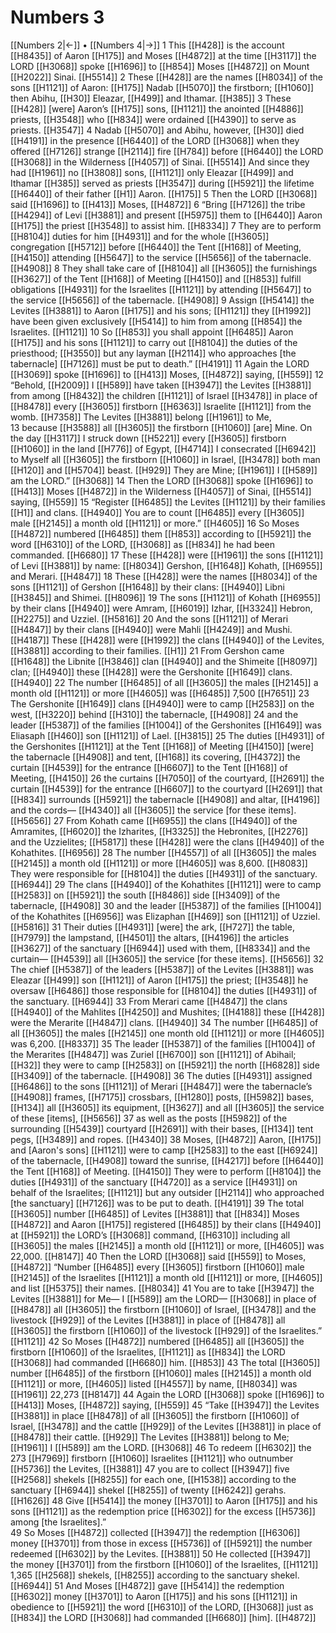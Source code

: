 # Numbers 3
[[Numbers 2|←]] • [[Numbers 4|→]]
1 This [[H428]] is the account [[H8435]] of Aaron [[H175]] and Moses [[H4872]] at the time [[H3117]] the LORD [[H3068]] spoke [[H1696]] to [[H854]] Moses [[H4872]] on Mount [[H2022]] Sinai. [[H5514]] 
2 These [[H428]] are the names [[H8034]] of the sons [[H1121]] of Aaron: [[H175]] Nadab [[H5070]] the firstborn; [[H1060]] then Abihu, [[H30]] Eleazar, [[H499]] and Ithamar. [[H385]] 
3 These [[H428]] [were] Aaron’s [[H175]] sons, [[H1121]] the anointed [[H4886]] priests, [[H3548]] who [[H834]] were ordained [[H4390]] to serve as priests. [[H3547]] 
4 Nadab [[H5070]] and Abihu, however, [[H30]] died [[H4191]] in the presence [[H6440]] of the LORD [[H3068]] when they offered [[H7126]] strange [[H2114]] fire [[H784]] before [[H6440]] the LORD [[H3068]] in the Wilderness [[H4057]] of Sinai. [[H5514]] And since they had [[H1961]] no [[H3808]] sons, [[H1121]] only Eleazar [[H499]] and Ithamar [[H385]] served as priests [[H3547]] during [[H5921]] the lifetime [[H6440]] of their father [[H1]] Aaron. [[H175]] 
5 Then the LORD [[H3068]] said [[H1696]] to [[H413]] Moses, [[H4872]] 
6 “Bring [[H7126]] the tribe [[H4294]] of Levi [[H3881]] and present [[H5975]] them to [[H6440]] Aaron [[H175]] the priest [[H3548]] to assist him. [[H8334]] 
7 They are to perform [[H8104]] duties for him [[H4931]] and for the whole [[H3605]] congregation [[H5712]] before [[H6440]] the Tent [[H168]] of Meeting, [[H4150]] attending [[H5647]] to the service [[H5656]] of the tabernacle. [[H4908]] 
8 They shall take care of [[H8104]] all [[H3605]] the furnishings [[H3627]] of the Tent [[H168]] of Meeting [[H4150]] and [[H853]] fulfill obligations [[H4931]] for the Israelites [[H1121]] by attending [[H5647]] to the service [[H5656]] of the tabernacle. [[H4908]] 
9 Assign [[H5414]] the Levites [[H3881]] to Aaron [[H175]] and his sons; [[H1121]] they [[H1992]] have been given exclusively [[H5414]] to him  from among [[H854]] the Israelites. [[H1121]] 
10 So [[H853]] you shall appoint [[H6485]] Aaron [[H175]] and his sons [[H1121]] to carry out [[H8104]] the duties of the priesthood; [[H3550]] but any layman [[H2114]] who approaches [the tabernacle] [[H7126]] must be put to death.” [[H4191]] 
11 Again the LORD [[H3069]] spoke [[H1696]] to [[H413]] Moses, [[H4872]] saying, [[H559]] 
12 “Behold, [[H2009]] I [[H589]] have taken [[H3947]] the Levites [[H3881]] from among [[H8432]] the children [[H1121]] of Israel [[H3478]] in place of [[H8478]] every [[H3605]] firstborn [[H6363]] Israelite [[H1121]] from the womb. [[H7358]] The Levites [[H3881]] belong [[H1961]] to Me,  
13 because [[H3588]] all [[H3605]] the firstborn [[H1060]] [are] Mine.  On the day [[H3117]] I struck down [[H5221]] every [[H3605]] firstborn [[H1060]] in the land [[H776]] of Egypt, [[H4714]] I consecrated [[H6942]] to Myself  all [[H3605]] the firstborn [[H1060]] in Israel, [[H3478]] both man [[H120]] and [[H5704]] beast. [[H929]] They are Mine; [[H1961]] I [[H589]] am the LORD.” [[H3068]] 
14 Then the LORD [[H3068]] spoke [[H1696]] to [[H413]] Moses [[H4872]] in the Wilderness [[H4057]] of Sinai, [[H5514]] saying, [[H559]] 
15 “Register [[H6485]] the Levites [[H1121]] by their families [[H1]] and clans. [[H4940]] You are to count [[H6485]] every [[H3605]] male [[H2145]] a month old [[H1121]] or more.” [[H4605]] 
16 So Moses [[H4872]] numbered [[H6485]] them [[H853]] according to [[H5921]] the word [[H6310]] of the LORD, [[H3068]] as [[H834]] he had been commanded. [[H6680]] 
17 These [[H428]] were [[H1961]] the sons [[H1121]] of Levi [[H3881]] by name: [[H8034]] Gershon, [[H1648]] Kohath, [[H6955]] and Merari. [[H4847]] 
18 These [[H428]] were the names [[H8034]] of the sons [[H1121]] of Gershon [[H1648]] by their clans: [[H4940]] Libni [[H3845]] and Shimei. [[H8096]] 
19 The sons [[H1121]] of Kohath [[H6955]] by their clans [[H4940]] were Amram, [[H6019]] Izhar, [[H3324]] Hebron, [[H2275]] and Uzziel. [[H5816]] 
20 And the sons [[H1121]] of Merari [[H4847]] by their clans [[H4940]] were Mahli [[H4249]] and Mushi. [[H4187]] These [[H428]] were [[H1992]] the clans [[H4940]] of the Levites, [[H3881]] according to their families. [[H1]] 
21 From Gershon came [[H1648]] the Libnite [[H3846]] clan [[H4940]] and the Shimeite [[H8097]] clan; [[H4940]] these [[H428]] were the Gershonite [[H1649]] clans. [[H4940]] 
22 The number [[H6485]] of all [[H3605]] the males [[H2145]] a month old [[H1121]] or more [[H4605]] was [[H6485]] 7,500 [[H7651]] 
23 The Gershonite [[H1649]] clans [[H4940]] were to camp [[H2583]] on the west, [[H3220]] behind [[H310]] the tabernacle, [[H4908]] 
24 and the leader [[H5387]] of the families [[H1004]] of the Gershonites [[H1649]] was Eliasaph [[H460]] son [[H1121]] of Lael. [[H3815]] 
25 The duties [[H4931]] of the Gershonites [[H1121]] at the Tent [[H168]] of Meeting [[H4150]] [were] the tabernacle [[H4908]] and tent, [[H168]] its covering, [[H4372]] the curtain [[H4539]] for the entrance [[H6607]] to the Tent [[H168]] of Meeting, [[H4150]] 
26 the curtains [[H7050]] of the courtyard, [[H2691]] the curtain [[H4539]] for the entrance [[H6607]] to the courtyard [[H2691]] that [[H834]] surrounds [[H5921]] the tabernacle [[H4908]] and altar, [[H4196]] and the cords— [[H4340]] all [[H3605]] the service [for these items]. [[H5656]] 
27 From Kohath came [[H6955]] the clans [[H4940]] of the Amramites, [[H6020]] the Izharites, [[H3325]] the Hebronites, [[H2276]] and the Uzzielites; [[H5817]] these [[H428]] were the clans [[H4940]] of the Kohathites. [[H6956]] 
28 The number [[H4557]] of all [[H3605]] the males [[H2145]] a month old [[H1121]] or more [[H4605]] was 8,600. [[H8083]] They were responsible for [[H8104]] the duties [[H4931]] of the sanctuary. [[H6944]] 
29 The clans [[H4940]] of the Kohathites [[H1121]] were to camp [[H2583]] on [[H5921]] the south [[H8486]] side [[H3409]] of the tabernacle, [[H4908]] 
30 and the leader [[H5387]] of the families [[H1004]] of the Kohathites [[H6956]] was Elizaphan [[H469]] son [[H1121]] of Uzziel. [[H5816]] 
31 Their duties [[H4931]] [were] the ark, [[H727]] the table, [[H7979]] the lampstand, [[H4501]] the altars, [[H4196]] the articles [[H3627]] of the sanctuary [[H6944]] used with them, [[H8334]] and the curtain— [[H4539]] all [[H3605]] the service [for these items]. [[H5656]] 
32 The chief [[H5387]] of the leaders [[H5387]] of the Levites [[H3881]] was Eleazar [[H499]] son [[H1121]] of Aaron [[H175]] the priest; [[H3548]] he oversaw [[H6486]] those responsible for [[H8104]] the duties [[H4931]] of the sanctuary. [[H6944]] 
33 From Merari came [[H4847]] the clans [[H4940]] of the Mahlites [[H4250]] and Mushites; [[H4188]] these [[H428]] were the Merarite [[H4847]] clans. [[H4940]] 
34 The number [[H6485]] of all [[H3605]] the males [[H2145]] one month old [[H1121]] or more [[H4605]] was 6,200. [[H8337]] 
35 The leader [[H5387]] of the families [[H1004]] of the Merarites [[H4847]] was Zuriel [[H6700]] son [[H1121]] of Abihail; [[H32]] they were to camp [[H2583]] on [[H5921]] the north [[H6828]] side [[H3409]] of the tabernacle. [[H4908]] 
36 The duties [[H4931]] assigned [[H6486]] to the sons [[H1121]] of Merari [[H4847]] were the tabernacle’s [[H4908]] frames, [[H7175]] crossbars, [[H1280]] posts, [[H5982]] bases, [[H134]] all [[H3605]] its equipment, [[H3627]] and all [[H3605]] the service of these [items], [[H5656]] 
37 as well as the posts [[H5982]] of the surrounding [[H5439]] courtyard [[H2691]] with their bases, [[H134]] tent pegs, [[H3489]] and ropes. [[H4340]] 
38 Moses, [[H4872]] Aaron, [[H175]] and [Aaron's sons] [[H1121]] were to camp [[H2583]] to the east [[H6924]] of the tabernacle, [[H4908]] toward the sunrise, [[H4217]] before [[H6440]] the Tent [[H168]] of Meeting. [[H4150]] They were to perform [[H8104]] the duties [[H4931]] of the sanctuary [[H4720]] as a service [[H4931]] on behalf of the Israelites; [[H1121]] but any outsider [[H2114]] who approached [the sanctuary] [[H7126]] was to be put to death. [[H4191]] 
39 The total [[H3605]] number [[H6485]] of Levites [[H3881]] that [[H834]] Moses [[H4872]] and Aaron [[H175]] registered [[H6485]] by their clans [[H4940]] at [[H5921]] the LORD’s [[H3068]] command, [[H6310]] including all [[H3605]] the males [[H2145]] a month old [[H1121]] or more, [[H4605]] was 22,000. [[H8147]] 
40 Then the LORD [[H3068]] said [[H559]] to Moses, [[H4872]] “Number [[H6485]] every [[H3605]] firstborn [[H1060]] male [[H2145]] of the Israelites [[H1121]] a month old [[H1121]] or more, [[H4605]] and list [[H5375]] their names. [[H8034]] 
41 You are to take [[H3947]] the Levites [[H3881]] for Me—  I [[H589]] am the LORD— [[H3068]] in place of [[H8478]] all [[H3605]] the firstborn [[H1060]] of Israel, [[H3478]] and the livestock [[H929]] of the Levites [[H3881]] in place of [[H8478]] all [[H3605]] the firstborn [[H1060]] of the livestock [[H929]] of the Israelites.” [[H1121]] 
42 So Moses [[H4872]] numbered [[H6485]] all [[H3605]] the firstborn [[H1060]] of the Israelites, [[H1121]] as [[H834]] the LORD [[H3068]] had commanded [[H6680]] him. [[H853]] 
43 The total [[H3605]] number [[H6485]] of the firstborn [[H1060]] males [[H2145]] a month old [[H1121]] or more, [[H4605]] listed [[H4557]] by name, [[H8034]] was [[H1961]] 22,273 [[H8147]] 
44 Again the LORD [[H3068]] spoke [[H1696]] to [[H413]] Moses, [[H4872]] saying, [[H559]] 
45 “Take [[H3947]] the Levites [[H3881]] in place [[H8478]] of all [[H3605]] the firstborn [[H1060]] of Israel, [[H3478]] and the cattle [[H929]] of the Levites [[H3881]] in place of [[H8478]] their cattle. [[H929]] The Levites [[H3881]] belong to Me; [[H1961]] I [[H589]] am the LORD. [[H3068]] 
46 To redeem [[H6302]] the 273 [[H7969]] firstborn [[H1060]] Israelites [[H1121]] who outnumber [[H5736]] the Levites, [[H3881]] 
47 you are to collect [[H3947]] five [[H2568]] shekels [[H8255]] for each one, [[H1538]] according to the sanctuary [[H6944]] shekel [[H8255]] of twenty [[H6242]] gerahs. [[H1626]] 
48 Give [[H5414]] the money [[H3701]] to Aaron [[H175]] and his sons [[H1121]] as the redemption price [[H6302]] for the excess [[H5736]] among [the Israelites].”  
49 So Moses [[H4872]] collected [[H3947]] the redemption [[H6306]] money [[H3701]] from those in excess [[H5736]] of [[H5921]] the number redeemed [[H6302]] by the Levites. [[H3881]] 
50 He collected [[H3947]] the money [[H3701]] from the firstborn [[H1060]] of the Israelites, [[H1121]] 1,365 [[H2568]] shekels, [[H8255]] according to the sanctuary shekel. [[H6944]] 
51 And Moses [[H4872]] gave [[H5414]] the redemption [[H6302]] money [[H3701]] to Aaron [[H175]] and his sons [[H1121]] in obedience to [[H5921]] the word [[H6310]] of the LORD, [[H3068]] just as [[H834]] the LORD [[H3068]] had commanded [[H6680]] [him]. [[H4872]] 

